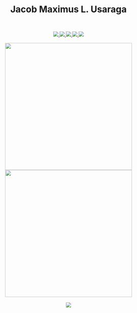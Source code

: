 
<h1 align="center">
  Jacob Maximus L. Usaraga
  </h1> 
  <br> <br>
  <div align="center">
  <a href = "https://www.facebook.com/profile.php?id=100072172583649" target = "_blank"> <img src = "https://img.shields.io/badge/Facebook-1877F2?style=for-the-badge&logo=facebook&logoColor=white"/> </a>
  <a href = "https://www.linkedin.com/in/jacob-maximus-usaraga-00565b220/"><img src = "https://img.shields.io/badge/LinkedIn-0077B5?style=for-the-badge&logo=linkedin&logoColor=white"  /> </a>
  <a href = "mailto: jlusaraga@up.edu.ph"><img src = "https://img.shields.io/badge/Gmail-D14836?style=for-the-badge&logo=gmail&logoColor=white" /> </a>
   <a href = "https://www.codewars.com/users/miniloda"><img src = "https://img.shields.io/badge/Codewars-B1361E?style=for-the-badge&logo=Codewars&logoColor=white"/> </a>
   <a href = "https://leetcode.com/u/miniloda/"><img src = "https://img.shields.io/badge/LeetCode-000000?style=for-the-badge&logo=LeetCode&logoColor=#d16c06"/></a>
  </div>
  
<br>

<div align = "center">
<a href="https://github.com/anuraghazra/github-readme-stats">
<img src="https://github-readme-stats.vercel.app/api?username=miniloda&show_icons=true&theme=tokyonight" width = "400"/>
</a>
<a href="https://github.com/anuraghazra/github-readme-stats">
<img src = "http://github-readme-streak-stats.herokuapp.com?user=miniloda&theme=dracula&hide_border=true" width = "400"/>
</a>
  </div>
  <br>
  <div align = "center">
    <img src="https://github-profile-trophy.vercel.app/?username=miniloda&theme=tokyonight" href = "https://github.com/anuraghazra/github-profile-trophy" />
  </div>
<br>
<!----
<h3 align = "center">
Skills
</h3>
<div align = "center">
<img width="48" height="48" src="https://img.icons8.com/color/48/linux--v1.png" alt="linux--v1"/>
<img width="48" height="48" src="https://img.icons8.com/color/48/python--v1.png" alt="python--v1"/>
<img width="48" height="48" src="https://img.icons8.com/color/48/pandas.png" alt="pandas"/>
<img width="48" height="48" src="https://img.icons8.com/color/48/numpy.png" alt="numpy"/>
<img width="48" height="48" src="https://img.icons8.com/arcade/64/pytorch.png" alt="pytorch"/>
<img width="48" height="48" src="https://img.icons8.com/material-rounded/48/000000/keras.png" alt="keras"/>
<img width = "48" height = "48" src = "https://upload.wikimedia.org/wikipedia/commons/thumb/8/84/Matplotlib_icon.svg/180px-Matplotlib_icon.svg.png?20150311090915" alt = "matplotlib">
<img width = "48" height = "48" src = "https://upload.wikimedia.org/wikipedia/commons/thumb/2/2d/Tensorflow_logo.svg/115px-Tensorflow_logo.svg.png?20170429160244" alt = "Tensorflow">
<img width = "48" height = "48" src = "https://upload.wikimedia.org/wikipedia/commons/thumb/b/b2/SCIPY_2.svg/512px-SCIPY_2.svg.png?20200904111722" alt = "scipy">
<img width="48" height="48" src="https://img.icons8.com/fluency/48/docker.png" alt="docker"/>
<img width="48 height="48" src="https://img.icons8.com/plasticine/100/react.png" alt="react"/>
<img width="48" height="48" src="https://img.icons8.com/color/48/javascript--v1.png" alt="javascript--v1"/>
<img width = "48" height = "48" src = "https://upload.wikimedia.org/wikipedia/commons/thumb/d/d5/Tailwind_CSS_Logo.svg/512px-Tailwind_CSS_Logo.svg.png?20230715030042">
--->
</div>

<div align = "center">



<br>
<!---<img src = "https://github-readme-stats.vercel.app/api/top-langs/?username=miniloda&exclude_repo=datacampnotebook,Data-Science-Capstone,KisayBookShop&theme=tokyonight&layout=compact" width = "300"/>
<br>



</div>

<div align = "center">
<h2> Certifications </h2><
![image]("./certs/DS_Associate.png")
</div>

![Code Time](https://wakatime.com/badge/user/f5331c0b-eb4e-443c-b006-aaadd1d3f780.svg)

<img src="https://wakatime.com/share/@miniloda/a97b0ece-5cfa-4615-ad32-30c812e06813.svg" width = "500" /> <a href="https://wakatime.com"><img src="https://wakatime.com/share/@miniloda/f4e762c0-04d2-4a4e-8760-35ecca2d2025.svg" width = "500" /></a>

![profile views](https://komarev.com/ghpvc/?username=miniloda)
